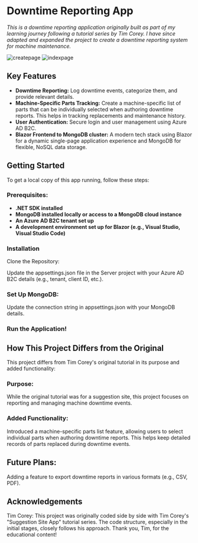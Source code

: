 
# **Downtime Reporting App**

_This is a downtime reporting application originally built as part of my learning journey following a tutorial series by Tim Corey. I have since adapted and expanded the project to create a downtime reporting system for machine maintenance._


![createpage](https://github.com/user-attachments/assets/bfc6d50b-3c11-457a-b216-9e462a32c66b)
![indexpage](https://github.com/user-attachments/assets/99a81786-66a0-47eb-a099-a9d16c8c4153)


## Key Features

- **Downtime Reporting:** Log downtime events, categorize them, and provide relevant details.
- **Machine-Specific Parts Tracking:** Create a machine-specific list of parts that can be individually selected when authoring downtime reports. This helps in tracking replacements and maintenance history.
- **User Authentication:** Secure login and user management using Azure AD B2C.
- **Blazor Frontend to MongoDB cluster:** A modern tech stack using Blazor for a dynamic single-page application experience and MongoDB for flexible, NoSQL data storage.


## Getting Started

To get a local copy of this app running, follow these steps:

### Prerequisites:

 - __.NET SDK installed__
 - __MongoDB installed locally or access to a MongoDB cloud instance__
 - __An Azure AD B2C tenant set up__
 - __A development environment set up for Blazor (e.g., Visual Studio, Visual Studio Code)__

### Installation
Clone the Repository:

Update the appsettings.json file in the Server project with your Azure AD B2C details (e.g., tenant, client ID, etc.).

### Set Up MongoDB:

Update the connection string in appsettings.json with your MongoDB details.

### Run the Application!

## How This Project Differs from the Original

This project differs from Tim Corey's original tutorial in its purpose and added functionality:

### Purpose:
While the original tutorial was for a suggestion site, this project focuses on reporting and managing machine downtime events.

### Added Functionality:
Introduced a machine-specific parts list feature, allowing users to select individual parts when authoring downtime reports. This helps keep detailed records of parts replaced during downtime events.


## Future Plans:
Adding a feature to export downtime reports in various formats (e.g., CSV, PDF).

## Acknowledgements
Tim Corey: This project was originally coded side by side with Tim Corey's "Suggestion Site App" tutorial series. The code structure, especially in the initial stages, closely follows his approach. Thank you, Tim, for the educational content!




